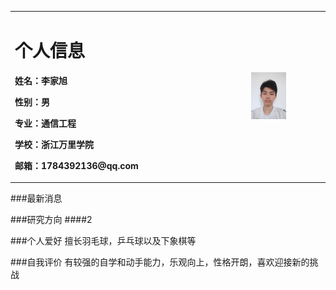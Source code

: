 <table border="0">
  <tr>
    <td width="75%">
      <h1>个人信息</h1>
      <p><b>姓名：李家旭 <b></p>
      <p><b>性别：男</b></p>
      <p><b>专业：通信工程</b></p>
      <p><b>学校：浙江万里学院</b></p>
      <p><b>邮箱：1784392136@qq.com</b></p>
    </td>
    <td width="75%">
      <img src="主页头像.jpg" width="50%">     
    </td>
  </tr>
</table>

###最新消息


###研究方向
####2

###个人爱好
擅长羽毛球，乒乓球以及下象棋等

###自我评价
有较强的自学和动手能力，乐观向上，性格开朗，喜欢迎接新的挑战
